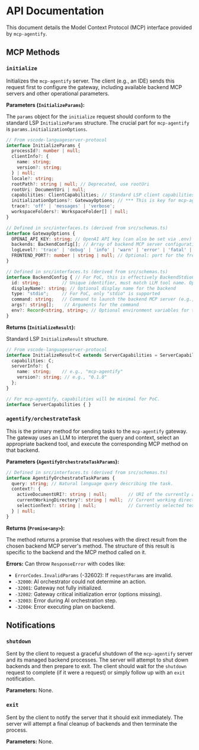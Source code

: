 # API Documentation

This document details the Model Context Protocol (MCP) interface provided by `mcp-agentify`.

## MCP Methods

### `initialize`

Initializes the `mcp-agentify` server. The client (e.g., an IDE) sends this request first to configure the gateway, including available backend MCP servers and other operational parameters.

**Parameters (`InitializeParams`):**

The `params` object for the `initialize` request should conform to the standard LSP `InitializeParams` structure. The crucial part for `mcp-agentify` is `params.initializationOptions`.

```typescript
// From vscode-languageserver-protocol
interface InitializeParams {
  processId?: number | null;
  clientInfo?: {
    name: string;
    version?: string;
  } | null;
  locale?: string;
  rootPath?: string | null; // Deprecated, use rootUri
  rootUri: DocumentUri | null;
  capabilities: ClientCapabilities; // Standard LSP client capabilities
  initializationOptions?: GatewayOptions; // *** This is key for mcp-agentify ***
  trace?: 'off' | 'messages' | 'verbose';
  workspaceFolders?: WorkspaceFolder[] | null;
}

// Defined in src/interfaces.ts (derived from src/schemas.ts)
interface GatewayOptions {
  OPENAI_API_KEY: string; // OpenAI API key (can also be set via .env)
  backends: BackendConfig[]; // Array of backend MCP server configurations
  logLevel?: 'trace' | 'debug' | 'info' | 'warn' | 'error' | 'fatal' | 'silent'; // Optional: desired log level for the gateway
  FRONTEND_PORT?: number | string | null; // Optional: port for the frontend web interface. Set to "disabled" to prevent the frontend UI server from starting.
}

// Defined in src/interfaces.ts (derived from src/schemas.ts)
interface BackendConfig { // For PoC, this is effectively BackendStdioConfig
  id: string;        // Unique identifier, must match LLM tool name. OpenAI Tool Name compliant (^[a-zA-Z0-9_-]{1,64}$)
  displayName?: string; // Optional display name for the backend
  type: "stdio";     // For PoC, only "stdio" is supported
  command: string;   // Command to launch the backend MCP server (e.g., "npx")
  args?: string[];    // Arguments for the command
  env?: Record<string, string>; // Optional environment variables for the backend process
}
```

**Returns (`InitializeResult`):**

Standard LSP `InitializeResult` structure.

```typescript
// From vscode-languageserver-protocol
interface InitializeResult<C extends ServerCapabilities = ServerCapabilities> {
  capabilities: C;
  serverInfo?: {
    name: string;    // e.g., "mcp-agentify"
    version?: string; // e.g., "0.1.0"
  };
}

// For mcp-agentify, capabilities will be minimal for PoC.
interface ServerCapabilities { }
```

### `agentify/orchestrateTask`

This is the primary method for sending tasks to the `mcp-agentify` gateway. The gateway uses an LLM to interpret the query and context, select an appropriate backend tool, and execute the corresponding MCP method on that backend.

**Parameters (`AgentifyOrchestrateTaskParams`):**

```typescript
// Defined in src/interfaces.ts (derived from src/schemas.ts)
interface AgentifyOrchestrateTaskParams {
  query: string; // Natural language query describing the task.
  context?: {
    activeDocumentURI?: string | null;        // URI of the currently active document in the IDE.
    currentWorkingDirectory?: string | null;  // Current working directory of the client/IDE.
    selectionText?: string | null;            // Currently selected text in the IDE.
  } | null;
}
```

**Returns (`Promise<any>`):**

The method returns a promise that resolves with the direct result from the chosen backend MCP server's method. The structure of this result is specific to the backend and the MCP method called on it.

**Errors:**
Can throw `ResponseError` with codes like:
- `ErrorCodes.InvalidParams` (-32602): If `requestParams` are invalid.
- `-32000`: AI orchestrator could not determine an action.
- `-32001`: Gateway not fully initialized.
- `-32002`: Gateway critical initialization error (options missing).
- `-32003`: Error during AI orchestration step.
- `-32004`: Error executing plan on backend.

## Notifications

### `shutdown`

Sent by the client to request a graceful shutdown of the `mcp-agentify` server and its managed backend processes. The server will attempt to shut down backends and then prepare to exit. The client should wait for the `shutdown` request to complete (if it were a request) or simply follow up with an `exit` notification.

**Parameters:** None.

### `exit`

Sent by the client to notify the server that it should exit immediately. The server will attempt a final cleanup of backends and then terminate the process.

**Parameters:** None. 